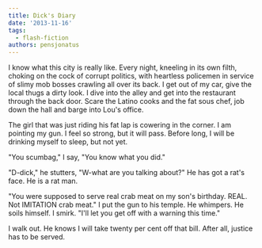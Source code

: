 ```yaml
---
title: Dick's Diary
date: '2013-11-16'
tags:
  - flash-fiction
authors: pensjonatus
---
```


I know what this city is really like. Every night, kneeling in its own filth,
choking on the cock of corrupt politics, with heartless policemen in service of
slimy mob bosses crawling all over its back. I get out of my car, give the local
thugs a dirty look. I dive into the alley and get into the restaurant through
the back door. Scare the Latino cooks and the fat sous chef, job down the hall
and barge into Lou's office.

<!-- truncate -->

The girl that was just riding his fat lap is cowering in the corner. I am
pointing my gun. I feel so strong, but it will pass. Before long, I will be
drinking myself to sleep, but not yet.

"You scumbag," I say, "You know what you did."

"D-dick," he stutters, "W-what are you talking about?" He has got a rat's face.
He is a rat man.

"You were supposed to serve real crab meat on my son's birthday. REAL. Not
IMITATION crab meat." I put the gun to his temple. He whimpers. He soils
himself. I smirk. "I'll let you get off with a warning this time."

I walk out. He knows I will take twenty per cent off that bill. After all,
justice has to be served.
